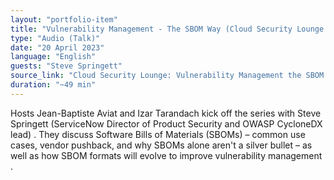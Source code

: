 ```yaml
---
layout: "portfolio-item"
title: "Vulnerability Management - The SBOM Way (Cloud Security Lounge Ep. 1)"
type: "Audio (Talk)"
date: "20 April 2023"
language: "English"
guests: "Steve Springett"
source_link: "Cloud Security Lounge: Vulnerability Management the SBOM Way"
duration: "~49 min"
---
```


Hosts Jean-Baptiste Aviat and Izar Tarandach kick off the series with Steve Springett (ServiceNow Director of Product Security and OWASP CycloneDX lead) . They discuss Software Bills of Materials (SBOMs) – common use cases, vendor pushback, and why SBOMs alone aren't a silver bullet – as well as how SBOM formats will evolve to improve vulnerability management .
